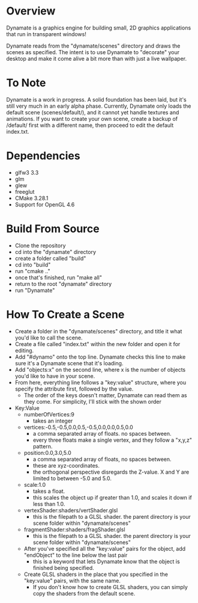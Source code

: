 # Overview

Dynamate is a graphics engine for building small, 2D graphics applications that run in transparent windows!

Dynamate reads from the "dynamate/scenes" directory and draws the scenes as specified. The intent is to use Dynamate to "decorate" your
desktop and make it come alive a bit more than with just a live wallpaper.

# To Note

Dynamate is a work in progress. A solid foundation has been laid, but it's still very much in an early alpha phase.
Currently, Dynamate only loads the default scene (scenes/default/), and it cannot yet handle textures and animations. If you want
to create your own scene, create a backup of /default/ first with a different name, then proceed to edit the default index.txt.

# Dependencies

- glfw3 3.3
- glm
- glew
- freeglut
- CMake 3.28.1
- Support for OpenGL 4.6

# Build From Source

  - Clone the repository
  - cd into the "dynamate" directory
  - create a folder called "build"
  - cd into "build"
  - run "cmake .."
  - once that's finished, run "make all"
  - return to the root "dynamate" directory
  - run "Dynamate"

# How To Create a Scene

  - Create a folder in the "dynamate/scenes" directory, and title it what you'd like to call the scene.
  - Create a file called "index.txt" within the new folder and open it for editing.
  - Add "#dynamo" onto the top line. Dynamate checks this line to make sure it's a Dynamate scene that it's loading.
  - Add "objects:x" on the second line, where x is the number of objects you'd like to have in your scene.
  - From here, everything line follows a "key:value" structure, where you specify the attribute first, followed by the value.
    - The order of the keys doesn't matter, Dynamate can read them as they come. For simplicity, I'll stick with the shown order
  - Key:Value
    - numberOfVertices:9
      - takes an integer
    - vertices:-0.5,-0.5,0.0,0.5,-0.5,0.0,0.0,0.5,0.0
      - a comma separated array of floats. no spaces between.
      - every three floats make a single vertex, and they follow a "x,y,z" pattern.
    - position:0.0,3.0,5.0
      - a comma separated array of floats, no spaces between.
      - these are xyz-coordinates.
      - the orthogonal perspective disregards the Z-value. X and Y are limited to between -5.0 and 5.0.
    - scale:1.0
      - takes a float.
      - this scales the object up if greater than 1.0, and scales it down if less than 1.0.
    - vertexShader:shaders/vertShader.glsl
      - this is the filepath to a GLSL shader. the parent directory is your scene folder within "dynamate/scenes"
    - fragmentShader:shaders/fragShader.glsl
      - this is the filepath to a GLSL shader. the parent directory is your scene folder within "dynamate/scenes"
    - After you've specified all the "key:value" pairs for the object, add "endObject" to the line below the last pair
      - this is a keyword that lets Dynamate know that the object is finished being specified.
    - Create GLSL shaders in the place that you specified in the "key:value" pairs, with the same name.
      - If you don't know how to create GLSL shaders, you can simply copy the shaders from the default scene.
